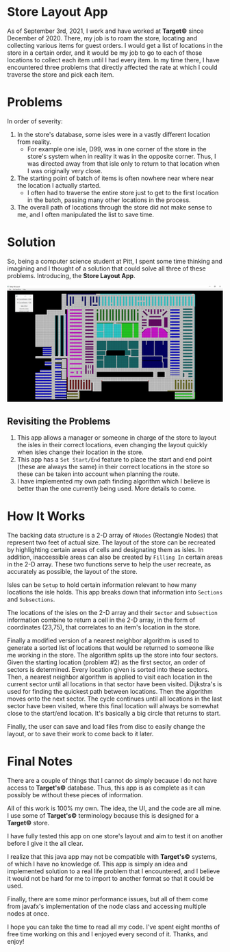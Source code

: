 # Store Layout App

As of September 3rd, 2021, I work and have worked at **Target©** since December of 2020. There, my job is to roam the store, locating and collecting various items for guest orders. I would get a list of locations in the store in a certain order, and it would be my job to go to each of those locations to collect each item until I had every item. In my time there, I have encountered three problems that directly affected the rate at which I could traverse the store and pick each item.

# Problems

In order of severity:

 1. In the store's database, some isles were in a vastly different location from reality.
	* For example one isle, D99, was in one corner of the store in the store's system when in reality it was in the opposite corner. Thus, I was directed away from that isle only to return to that location when I was originally very close.
 2. The starting point of batch of items is often nowhere near where near the location I actually started.
	 * I often had to traverse the entire store just to get to the first location in the batch, passing many other locations in the process.
 3. The overall path of locations through the store did not make sense to me, and I often manipulated the list to save time.

# Solution

So, being a computer science student at Pitt, I spent some time thinking and imagining and I thought of a solution that could solve all three of these problems. Introducing, the **Store Layout App**.

![](StoreLayoutAppScreenshot.jpg)

## Revisiting the Problems

 1. This app allows a manager or someone in charge of the store to layout the isles in their correct locations, even changing the layout quickly when isles change their location in the store.
 2. This app has a `Set Start/End` feature to place the start and end point (these are always the same) in their correct locations in the store so these can be taken into account when planning the route.
 3. I have implemented my own path finding algorithm which I believe is better than the one currently being used. More details to come.

# How It Works

The backing data structure is a 2-D array of `RNodes` (Rectangle Nodes) that represent two feet of actual size. The layout of the store can be recreated by highlighting certain areas of cells and designating them as isles. In addition, inaccessible areas can also be created by `Filling In` certain areas in the 2-D array. These two functions serve to help the user recreate, as accurately as possible, the layout of the store. 

Isles can be `Setup` to hold certain information relevant to how many locations the isle holds. This app breaks down that information into `Sections` and `Subsections`. 

The locations of the isles on the 2-D array and their `Sector` and `Subsection` information combine to return a cell in the 2-D array, in the form of coordinates (23,75), that correlates to an item's location in the store.

Finally a modified version of a nearest neighbor algorithm is used to generate a sorted list of locations that would be returned to someone like me working in the store. The algorithm splits up the store into four sectors. Given the starting location (problem #2) as the first sector, an order of sectors is determined. Every location given is sorted into these sectors. Then, a nearest neighbor algorithm is applied to visit each location in the current sector until all locations in that sector have been visited. Dijkstra's is used for finding the quickest path between locations. Then the algorithm moves onto the next sector. The cycle continues until all locations in the last sector have been visited, where this final location will always be somewhat close to the start/end location. It's basically a big circle that returns to start. 

Finally, the user can save and load files from disc to easily change the layout, or to save their work to come back to it later.

# Final Notes

There are a couple of things that I cannot do simply because I do not have access to **Target's©** database. Thus, this app is as complete as it can possibly be without these pieces of information.

All of this work is 100% my own. The idea, the UI, and the code are all mine. I use some of **Target's©** terminology because this is designed for a **Target©** store.

I have fully tested this app on one store's layout and aim to test it on another before I give it the all clear. 

I realize that this java app may not be compatible with **Target's©** systems, of which I have no knowledge of. This app is simply an idea and implemented solution to a real life problem that I encountered, and I believe it would not be hard for me to import to another format so that it could be used.

Finally, there are some minor performance issues, but all of them come from javafx's implementation of the node class and accessing multiple nodes at once.

I hope you can take the time to read all my code. I've spent eight months of free time working on this and I enjoyed every second of it. Thanks, and enjoy!
